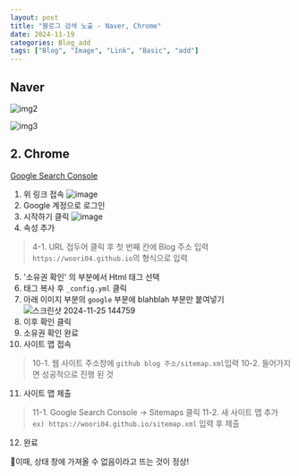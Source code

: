 ```yaml
---
layout: post
title: "블로그 검색 노출 - Naver, Chrome"
date: 2024-11-19
categories: Blog_add
tags: ["Blog", "Image", "Link", "Basic", "add"]
---
```




## Naver 

![img2](https://github.com/user-attachments/assets/d2c5a390-2bb4-4b72-8c37-25f2f10b4890)

![img3](https://github.com/user-attachments/assets/da8d84f4-4c3e-4536-bcc8-7626cd73bdfb)

## 2. Chrome
[Google Search Console](https://search.google.com/search-console/about)
1. 위 링크 접속
![image](https://github.com/user-attachments/assets/bf2d9492-b4a3-4860-a3e6-201a7b9d7ba5)
2. Google 계정으로 로그인
3. 시작하기 클릭
![image](https://github.com/user-attachments/assets/08bd70f9-8de1-406b-84cc-f4807ae2e534)
4. 속성 추가
> 4-1. URL 접두어 클릭 후 첫 번째 칸에 Blog 주소 입력
`https://woori04.github.io`의 형식으로 입력
5. '소유권 확인' 의 부분에서 Html 태그 선택
6. 태그 복사 후 `_config.yml` 클릭
7. 아래 이미지 부분의 `google` 부분에 blahblah 부분만 붙여넣기
![스크린샷 2024-11-25 144759](https://github.com/user-attachments/assets/6ccb1510-13a3-4120-aac0-8f50122e96e9)
8. 이후 확인 클릭
9. 소유권 확인 완료
10. 사이트 맵 접속
> 10-1. 웹 사이트 주소창에 `github blog 주소/sitemap.xml`입력
> 10-2. 들어가지면 성공적으로 진행 된 것
11. 사이트 맵 제출
> 11-1. Google Search Console -> Sitemaps 클릭
> 11-2. 새 사이트 맵 추가 `ex) https://woori04.github.io/sitemap.xml` 입력 후 제출
12. 완료

📢이때, 상태 창에 가져올 수 없음이라고 뜨는 것이 정상!